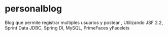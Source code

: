 # personalblog
Blog que permite registrar multiples usuarios y postear , Utilizando JSF 2.2, Sprint Data JDBC, Spring DI, MySQL, PrimeFaces yFacelets 
